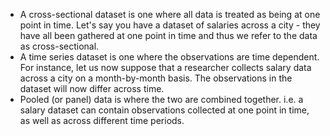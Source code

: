 * A cross-sectional dataset is one where all data is treated as being at one point in time. Let's say you have a dataset of salaries across a city - they have all been gathered at one point in time and thus we refer to the data as cross-sectional.  
* A time series dataset is one where the observations are time dependent. For instance, let us now suppose that a researcher collects salary data across a city on a month-by-month basis. The observations in the dataset will now differ across time.  
* Pooled (or panel) data is where the two are combined together. i.e. a salary dataset can contain observations collected at one point in time, as well as across different time periods.  

